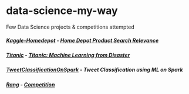 # data-science-my-way
Few Data Science projects &amp; competitions attempted

##### [Kaggle-Homedepot][1] - _[Home Depot Product Search Relevance](https://www.kaggle.com/c/home-depot-product-search-relevance)_

##### [Titanic][2] - _[Titanic: Machine Learning from Disaster](https://www.kaggle.com/c/titanic)_

##### [TweetClassificationOnSpark][3] - _Tweet Classification using ML on Spark_

##### [Rang][4] - _[Competition](https://rang.shinyapps.io/Competition/)_

[1]: https://github.com/sampath91/data-science-my-way/tree/master/Kaggle-Homedepot
[2]: https://github.com/sampath91/data-science-my-way/tree/master/Titanic
[3]: https://github.com/sampath91/data-science-my-way/tree/master/TweetClassificationOnSpark
[4]: https://github.com/sampath91/data-science-my-way/tree/master/rang
